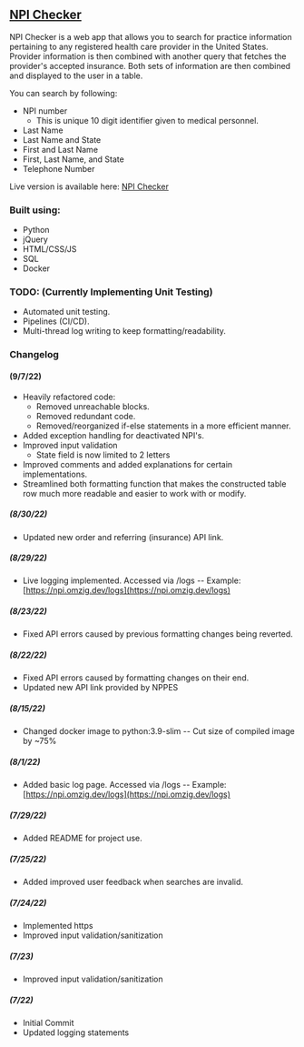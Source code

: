 <!-- ABOUT THE PROJECT -->
## [NPI Checker](https://npi.omzig.dev)

NPI Checker is a web app that allows you to search for practice information pertaining to any registered health care provider in the United States.
Provider information is then combined with another query that fetches the provider's accepted insurance.
Both sets of information are then combined and displayed to the user in a table.

You can search by following:
* NPI number
  - This is unique 10 digit identifier given to medical personnel.
* Last Name
* Last Name and State
* First and Last Name
* First, Last Name, and State
* Telephone Number

Live version is available here: [NPI Checker](https://npi.omzig.dev)

### Built using:
* Python
* jQuery
* HTML/CSS/JS
* SQL
* Docker

### TODO: (**Currently Implementing Unit Testing**)
- Automated unit testing.
- Pipelines (CI/CD).
- Multi-thread log writing to keep formatting/readability.


### Changelog
#### (9/7/22)
- Heavily refactored code:
  - Removed unreachable blocks.
  - Removed redundant code.
  - Removed/reorganized if-else statements in a more efficient manner.
- Added exception handling for deactivated NPI's.
- Improved input validation
  - State field is now limited to 2 letters
- Improved comments and added explanations for certain implementations.
- Streamlined both formatting function that makes the constructed table row much more readable and easier to work with or modify.

##### (8/30/22)
- Updated new order and referring (insurance) API link.

##### (8/29/22)
- Live logging implemented. Accessed via <npi checker url>/logs -- Example: [https://npi.omzig.dev/logs](https://npi.omzig.dev/logs)
 
##### (8/23/22)
- Fixed API errors caused by previous formatting changes being reverted.
  
##### (8/22/22)
- Fixed API errors caused by formatting changes on their end.
- Updated new API link provided by NPPES
  
##### (8/15/22)
  - Changed docker image to python:3.9-slim -- Cut size of compiled image by ~75%
  
##### (8/1/22)
  - Added basic log page. Accessed via <npi checker url>/logs -- Example: [https://npi.omzig.dev/logs](https://npi.omzig.dev/logs)
  
##### (7/29/22)
  - Added README for project use.
  
##### (7/25/22)
  - Added improved user feedback when searches are invalid.
  
##### (7/24/22)
  - Implemented https
  - Improved input validation/sanitization
  
##### (7/23)
  - Improved input validation/sanitization
  
##### (7/22)
  - Initial Commit
  - Updated logging statements
